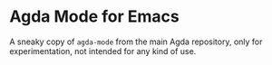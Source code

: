 Agda Mode for Emacs
====================

A sneaky copy of  `agda-mode` from the main Agda repository, only for experimentation, not intended for any kind of use.

